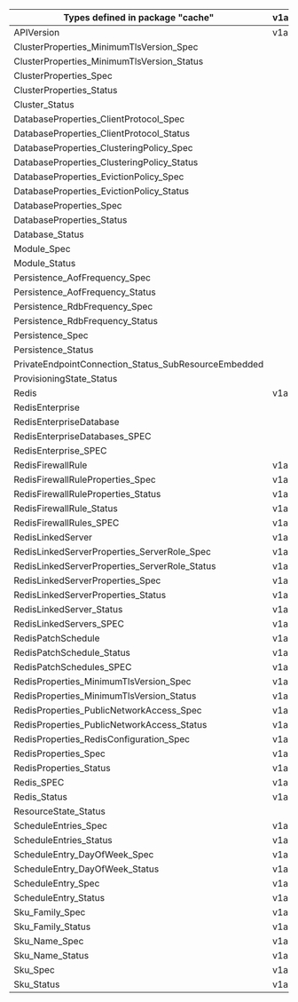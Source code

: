 | Types defined in package "cache"                     | v1alpha1api20201201 | v1alpha1api20210301 |
|------------------------------------------------------|---------------------|---------------------|
| APIVersion                                           | v1alpha1api20201201 | v1alpha1api20210301 |
| ClusterProperties_MinimumTlsVersion_Spec             |                     | v1alpha1api20210301 |
| ClusterProperties_MinimumTlsVersion_Status           |                     | v1alpha1api20210301 |
| ClusterProperties_Spec                               |                     | v1alpha1api20210301 |
| ClusterProperties_Status                             |                     | v1alpha1api20210301 |
| Cluster_Status                                       |                     | v1alpha1api20210301 |
| DatabaseProperties_ClientProtocol_Spec               |                     | v1alpha1api20210301 |
| DatabaseProperties_ClientProtocol_Status             |                     | v1alpha1api20210301 |
| DatabaseProperties_ClusteringPolicy_Spec             |                     | v1alpha1api20210301 |
| DatabaseProperties_ClusteringPolicy_Status           |                     | v1alpha1api20210301 |
| DatabaseProperties_EvictionPolicy_Spec               |                     | v1alpha1api20210301 |
| DatabaseProperties_EvictionPolicy_Status             |                     | v1alpha1api20210301 |
| DatabaseProperties_Spec                              |                     | v1alpha1api20210301 |
| DatabaseProperties_Status                            |                     | v1alpha1api20210301 |
| Database_Status                                      |                     | v1alpha1api20210301 |
| Module_Spec                                          |                     | v1alpha1api20210301 |
| Module_Status                                        |                     | v1alpha1api20210301 |
| Persistence_AofFrequency_Spec                        |                     | v1alpha1api20210301 |
| Persistence_AofFrequency_Status                      |                     | v1alpha1api20210301 |
| Persistence_RdbFrequency_Spec                        |                     | v1alpha1api20210301 |
| Persistence_RdbFrequency_Status                      |                     | v1alpha1api20210301 |
| Persistence_Spec                                     |                     | v1alpha1api20210301 |
| Persistence_Status                                   |                     | v1alpha1api20210301 |
| PrivateEndpointConnection_Status_SubResourceEmbedded |                     | v1alpha1api20210301 |
| ProvisioningState_Status                             |                     | v1alpha1api20210301 |
| Redis                                                | v1alpha1api20201201 |                     |
| RedisEnterprise                                      |                     | v1alpha1api20210301 |
| RedisEnterpriseDatabase                              |                     | v1alpha1api20210301 |
| RedisEnterpriseDatabases_SPEC                        |                     | v1alpha1api20210301 |
| RedisEnterprise_SPEC                                 |                     | v1alpha1api20210301 |
| RedisFirewallRule                                    | v1alpha1api20201201 |                     |
| RedisFirewallRuleProperties_Spec                     | v1alpha1api20201201 |                     |
| RedisFirewallRuleProperties_Status                   | v1alpha1api20201201 |                     |
| RedisFirewallRule_Status                             | v1alpha1api20201201 |                     |
| RedisFirewallRules_SPEC                              | v1alpha1api20201201 |                     |
| RedisLinkedServer                                    | v1alpha1api20201201 |                     |
| RedisLinkedServerProperties_ServerRole_Spec          | v1alpha1api20201201 |                     |
| RedisLinkedServerProperties_ServerRole_Status        | v1alpha1api20201201 |                     |
| RedisLinkedServerProperties_Spec                     | v1alpha1api20201201 |                     |
| RedisLinkedServerProperties_Status                   | v1alpha1api20201201 |                     |
| RedisLinkedServer_Status                             | v1alpha1api20201201 |                     |
| RedisLinkedServers_SPEC                              | v1alpha1api20201201 |                     |
| RedisPatchSchedule                                   | v1alpha1api20201201 |                     |
| RedisPatchSchedule_Status                            | v1alpha1api20201201 |                     |
| RedisPatchSchedules_SPEC                             | v1alpha1api20201201 |                     |
| RedisProperties_MinimumTlsVersion_Spec               | v1alpha1api20201201 |                     |
| RedisProperties_MinimumTlsVersion_Status             | v1alpha1api20201201 |                     |
| RedisProperties_PublicNetworkAccess_Spec             | v1alpha1api20201201 |                     |
| RedisProperties_PublicNetworkAccess_Status           | v1alpha1api20201201 |                     |
| RedisProperties_RedisConfiguration_Spec              | v1alpha1api20201201 |                     |
| RedisProperties_Spec                                 | v1alpha1api20201201 |                     |
| RedisProperties_Status                               | v1alpha1api20201201 |                     |
| Redis_SPEC                                           | v1alpha1api20201201 |                     |
| Redis_Status                                         | v1alpha1api20201201 |                     |
| ResourceState_Status                                 |                     | v1alpha1api20210301 |
| ScheduleEntries_Spec                                 | v1alpha1api20201201 |                     |
| ScheduleEntries_Status                               | v1alpha1api20201201 |                     |
| ScheduleEntry_DayOfWeek_Spec                         | v1alpha1api20201201 |                     |
| ScheduleEntry_DayOfWeek_Status                       | v1alpha1api20201201 |                     |
| ScheduleEntry_Spec                                   | v1alpha1api20201201 |                     |
| ScheduleEntry_Status                                 | v1alpha1api20201201 |                     |
| Sku_Family_Spec                                      | v1alpha1api20201201 |                     |
| Sku_Family_Status                                    | v1alpha1api20201201 |                     |
| Sku_Name_Spec                                        | v1alpha1api20201201 | v1alpha1api20210301 |
| Sku_Name_Status                                      | v1alpha1api20201201 | v1alpha1api20210301 |
| Sku_Spec                                             | v1alpha1api20201201 | v1alpha1api20210301 |
| Sku_Status                                           | v1alpha1api20201201 | v1alpha1api20210301 |
